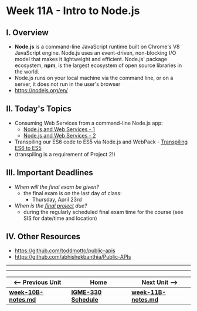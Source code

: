 # Week 11A - Intro to Node.js

## I. Overview
- **Node.js** is a command-line JavaScript runtime built on Chrome's V8 JavaScript engine. Node.js uses an event-driven, non-blocking I/O model that makes it lightweight and efficient. Node.js' package ecosystem, **npm**, is the largest ecosystem of open source libraries in the world.
- Node.js runs on your local machine via the command line, or on a server, it does not run in the user's browser
- https://nodejs.org/en/

## II. Today's Topics

- Consuming Web Services from a command-line Node.js app:
  - [Node.js and Web Services - 1](https://github.com/tonethar/IGME-330-Master/blob/master/notes/node-and-web-services-1.md)
  - [Node.js and Web Services - 2](https://github.com/tonethar/IGME-330-Master/blob/master/notes/node-and-web-services-2.md)
- Transpiling our ES6 code to ES5 via Node.js and WebPack - [Transpiling ES6 to ES5](https://github.com/tonethar/IGME-330-Master/blob/master/notes/node-and-transpiling.md)
- (transpiling is a requirement of Project 2!)

## III. Important Deadlines

- *When will the final exam be given?*
  - the final exam is on the last day of class: 
    - Thursday, April 23rd
- *When is the [final project](../projects/project-2.md) due?*
  - during the regularly scheduled final exam time for the course (see SIS for date/time and location)

  
## IV. Other Resources
- https://github.com/toddmotto/public-apis
- https://github.com/abhishekbanthia/Public-APIs
  

<hr><hr>

| <-- Previous Unit | Home | Next Unit -->
| --- | --- | --- 
| [**week-10B-notes.md**](week-10B-notes.md)     |  [**IGME-330 Schedule**](../schedule.md) | [**week-11B-notes.md**](week-11B-notes.md)
